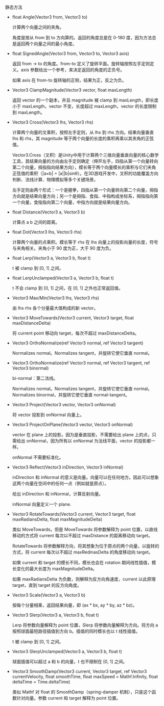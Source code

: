 静态方法

- float Angle(Vector3 from, Vector3 to)

  计算两个向量之间的夹角。

  角度是按从 from 到 to 方向算的。返回的角度总是在 0-180 度，因为方法总是返回两个向量之间的最小角度。

- float SignedAngle(Vector3 from, Vector3 to, Vector3 axis)

  返回 from -> to 的角度。from-to 定义了旋转平面。旋转轴按照左手定则定义。axis 参数给出一个参考，来决定返回的角度的正负号。

  如果 axis 在 from-to 旋转轴的正侧，结果为正，反之为负。

- Vector3 ClampMagnitude(Vector3 vector, float maxLength)

  返回 vector 的一个副本，并且 magnitude 被 clamp 到 maxLength，即长度小于 maxLength，vector 不变，长度超过 maxLength，vector 的长度限制到 maxLength。

- Vector3 Cross(Vector3 lhs, Vector3 rhs)

  计算两个向量的叉乘积，按照左手定则，从 lhs 到 rhs 方向。结果向量垂直 lhs 和 rhs，其 magnitude 等于两个向量的长度的乘积再乘以其夹角的正弦值。 

  Vector3.Cross（叉积）是Unity中用于计算两个三维向量垂直向量的核心数学工具，其结果向量的方向由左手定则确定（伸开左手，四指从第一个向量转向第二个向量，拇指指向结果方向），模长等于两个向量模长的乘积与它们夹角正弦值的乘积（|a×b| = |a||b|sinθ）。在3D游戏开发中，叉积的功能覆盖方向判断、法线计算、物理模拟等多个关键场景。

  左手定则由两个形式：一个是握拳，四指从第一个向量转向第二个向量，拇指方向就是结果向量方向；另一个是拇指、食指、中指构成坐标系，拇指指向第一个向量，食指指向第二个向量，中指方向就是结果向量方向。

- float Distance(Vector3 a, Vector3 b)

  计算点 a b 之间的距离。

- float Dot(Vector3 lhs, Vector3 rhs)

  计算两个向量的点乘积。模长等于 rhs 在 lhs 向量上的投影向量的长度，符号与夹角相关。夹角小于 90 度为正，大于 90 度为负。

- float Lerp(Vector3 a, Vector3 b, float t)

  t 被 clamp 到 [0, 1] 之间。

- float LerpUnclamped(Vector3 a, Vector3 b, float t)

  t 不会 clamp 到 [0, 1] 之间，在 [0, 1] 之外也正常返回值。

- Vector3 Max/Min(Vector3 lhs, Vector3 rhs)

  由 lhs rhs 各个分量最大值构成的新 vector。

- Vector3 MoveTowards(Vector3 current, Vector3 target, float maxDistanceDelta)

  将 current point 移动向 target，每次不超过 maxDistanceDelta。

- Vector3 OrthoNormalize(ref Vector3 normal, ref Vector3 targent)

  Normalizes normal。Normalizes tangent，并旋转它使它垂直 normal。

- Vector3 OrthoNormalize(ref Vector3 normal, ref Vector3 targent, ref Vector3 binormal)

  bi-normal：第二法线。

  Normalizes normal。Normalizes tangent，并旋转它使它垂直 normal。Normalizes binormal，并旋转它使它垂直 normal-tangent。

- Vector3 Project(Vector3 vector, Vector3 onNormal)

  将 vector 投影到 onNormal 向量上。

- Vector3 ProjectOnPlane(Vector3 vector, Vector3 onNormal)

  vector 在 plane 上的投影。因为是垂直投影，不需要给出 plane 上的点，只需给出 onNormal，因为所有以 onNormal 为法线平面，vector 的投影都一样。

  onNormal 不需要标准化。

- Vector3 Reflect(Vector3 inDirection, Vector3 inNormal)

  inDirection 和 inNormal 的意义是向量。向量可以在任何地方。因此可以想象这两个向量在空间中的任何一点（例如就是原点）。

  给出 inDirection 和 inNormal，计算反射向量。

  inNormal 向量定义一个 plane.

- Vector3 RotateTowards(Vector3 current, Vector3 target, float maxRadiansDelta, float maxMagnitudeDelta)

  类似 MoveTowards，但是 MoveTowards 将参数解释为 point 位置，以直线移动的方式将 current 每次以不超过 maxDistance 的距离移动向 target。

  RotateTowards 将参数解释方向，将其想象为位于原点的两个向量，以旋转的方式，将 current 每次以不超过 maxRedinasDelta 的角度移动向 target。

  如果 current 和 target 的模长不同，模长也会在 rotation 期间线性插值，模长变化的最大长度为 maxMagnitudeDelta。

  如果 maxRadiansDelta 为负数，则解释为反方向角速度，current 以此原理 target，直到 target 的反方向角度。

- Vector3 Scale(Vector3 a, Vector3 b)

  按每个分量相乘，返回结果向量，即 (ax * bx, ay * by, az * bz)。

- Vector3 Slerp(Vector3 a, Vector3 b, float t)

  Lerp 将参数向量解释为 point 位置，Slerp 将参数向量解释为方向。将方向 a 按照球面最短路径插值到方向 b。插值的同时模长也以 t 线性插值。

  t 被 clamp 到 [0, 1] 之间。

- Vector3 SlerpUnclamped(Vector3 a, Vector3 b, float t)

  球面插值可以超过 a 和 b 的向量，t 也不限制在 [0, 1] 之间。

- Vector3 SmoothDamp(Vector3 current, Vector3 target, ref Vector3 currentVelocity, float smoothTime, float maxSpeed = Mathf.Infinity, float deltaTime = Time.deltaTime)

  类似 Mathf 对 float 的 SmoothDamp（spring-damper 机制），只是这个函数针对向量。参数 current 和 target 解释为 point 位置。

